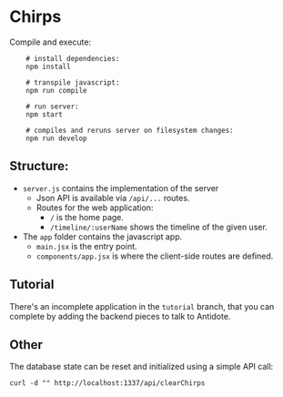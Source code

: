 Chirps
================

Compile and execute:

```
    # install dependencies:
    npm install
    
    # transpile javascript:
    npm run compile
    
    # run server:
    npm start

    # compiles and reruns server on filesystem changes:
    npm run develop
```

## Structure:

* `server.js` contains the implementation of the server
    * Json API is available via `/api/...` routes.
    * Routes for the web application:
        * `/` is the home page.
        * `/timeline/:userName` shows the timeline of the given user.
* The `app` folder contains the javascript app.
    * `main.jsx` is the entry point.
    * `components/app.jsx` is where the client-side routes are defined.

## Tutorial

There's an incomplete application in the `tutorial` branch, that you can
complete by adding the backend pieces to talk to Antidote.

## Other

The database state can be reset and initialized using a simple API call:

    curl -d "" http://localhost:1337/api/clearChirps
